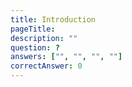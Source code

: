 ```yaml
---
title: Introduction
pageTitle: 
description: ""
question: ?
answers: ["", "", "", ""]
correctAnswer: 0
---
```



